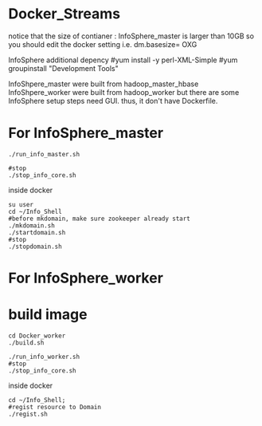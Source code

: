 # Docker_Streams

notice that the size of contianer : InfoSphere_master is larger than 10GB
so you should edit the docker setting i.e. dm.basesize= OXG

InfoSphere additional depency
#yum install -y perl-XML-Simple
#yum groupinstall "Development Tools"

InfoShpere_master were built from hadoop_master_hbase
InfoShpere_worker were built from hadoop_worker
but there are some InfoSphere setup steps need GUI.
thus, it don't have Dockerfile.


# For InfoSphere_master

```
./run_info_master.sh

#stop
./stop_info_core.sh
```

inside docker
```
su user
cd ~/Info_Shell
#before mkdomain, make sure zookeeper already start
./mkdomain.sh
./startdomain.sh
#stop
./stopdomain.sh
```



# For InfoSphere_worker
# build image
```
cd Docker_worker
./build.sh
```

```
./run_info_worker.sh
#stop
./stop_info_core.sh
```

inside docker
```
cd ~/Info_Shell;
#regist resource to Domain
./regist.sh
```


